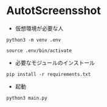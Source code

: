 # AutotScreensshot

- 仮想環境が必要な人

```
python3 -m venv .env
```

```
source .env/bin/activate
```

- 必要なモジュールのインストール

```
pip install -r requirements.txt
```

- 起動

```
python3 main.py
```

